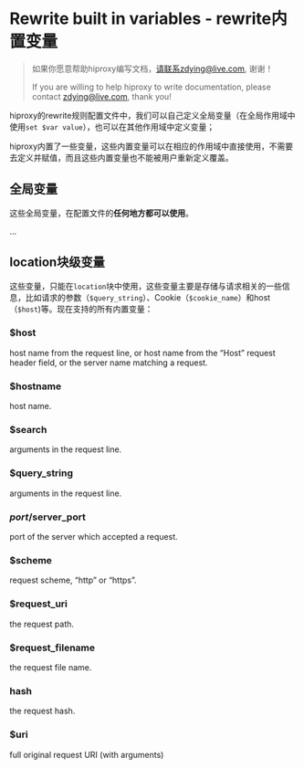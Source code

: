 # Rewrite built in variables - rewrite内置变量

> 如果你愿意帮助hiproxy编写文档，请联系zdying@live.com, 谢谢！
>
> If you are willing to help hiproxy to write documentation, please contact zdying@live.com, thank you!

hiproxy的rewrite规则配置文件中，我们可以自己定义全局变量（在全局作用域中使用`set $var value`），也可以在其他作用域中定义变量；

hiproxy内置了一些变量，这些内置变量可以在相应的作用域中直接使用，不需要去定义并赋值，而且这些内置变量也不能被用户重新定义覆盖。

## 全局变量

这些全局变量，在配置文件的**任何地方都可以使用**。

...

## location块级变量

这些变量，只能在`location`块中使用，这些变量主要是存储与请求相关的一些信息，比如请求的参数（`$query_string`）、Cookie（`$cookie_name`）和host（`$host`)等。现在支持的所有内置变量：

### $host
host name from the request line, or host name from the “Host” request header field, or the server name matching a request.

### $hostname
host name.

### $search
arguments in the request line.

### $query_string
arguments in the request line.

### $port/$server_port
port of the server which accepted a request.

### $scheme
request scheme, “http” or “https”.

### $request_uri
the request path.

### $request_filename
the request file name.

### hash
the request hash.

### $uri
full original request URI (with arguments)

